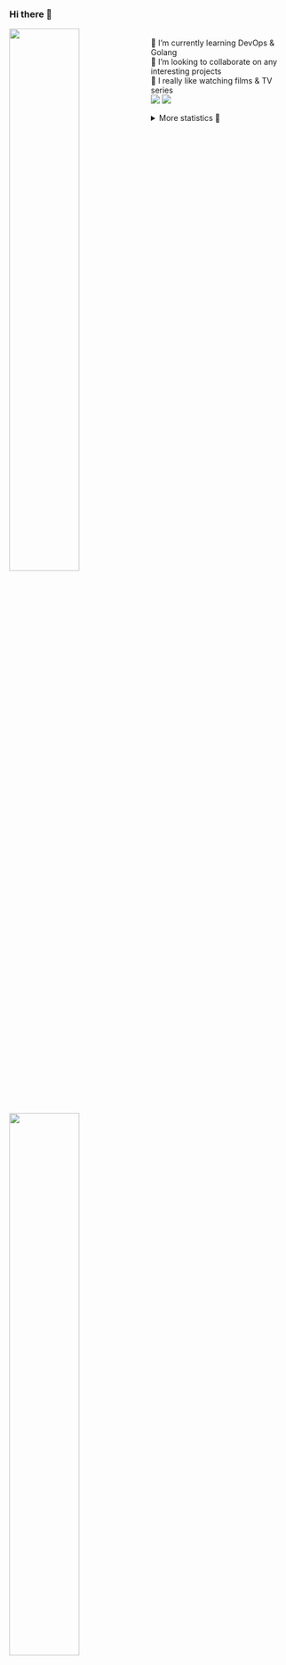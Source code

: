 ### Hi there 👋


[<img align="left" width="50%" src="https://github-readme-stats.vercel.app/api?username=rufusnufus&hide=issues&show_icons=true&count_private=true&theme=transparent&title_color=FF6F40&text_color=FBF9F8&icon_color=F48242&hide_border=true&hide_title=true#gh-dark-mode-only">](https://metrics.lecoq.io/rufusnufus#gh-dark-mode-only)
[<img align="left" width="50%" src="https://github-readme-stats.vercel.app/api?username=rufusnufus&hide=issues&show_icons=true&count_private=true&theme=transparent&title_color=FF6533&text_color=4D4644&icon_color=FF8038&hide_border=true&hide_title=true#gh-light-mode-only">](https://metrics.lecoq.io/rufusnufus#gh-light-mode-only)

<p>
  <br>
  🌱 I’m currently learning DevOps & Golang</br>
  👯 I’m looking to collaborate on any interesting projects</br>
  🎥 I really like watching films & TV series</br>
  <a href="https://linkedin.com/in/rufusnufus"><img src="https://img.shields.io/badge/linkedin-0077B5.svg?style=for-the-badge&logo=linkedin&logoColor=white"/></a>
  <a href="https://t.me/rufusnufus"><img src="https://img.shields.io/badge/-telegram-black?style=for-the-badge&color=blue&logo=telegram"/></a>
</p>

<p text-align="left">
<details>
  <summary>More statistics 👀</summary><br/>

<!--START_SECTION:waka-->
![Code Time](http://img.shields.io/badge/Code%20Time-292%20hrs%2047%20mins-blue)

![Profile Views](http://img.shields.io/badge/Profile%20Views-1-blue)

**I'm an Early 🐤** 

```text
🌞 Morning                4785 commits        ██████░░░░░░░░░░░░░░░░░░░   22.66 % 
🌆 Daytime                11789 commits       ██████████████░░░░░░░░░░░   55.82 % 
🌃 Evening                3927 commits        █████░░░░░░░░░░░░░░░░░░░░   18.59 % 
🌙 Night                  618 commits         █░░░░░░░░░░░░░░░░░░░░░░░░   02.93 % 
```
📅 **I'm Most Productive on Wednesday** 

```text
Monday                   4213 commits        █████░░░░░░░░░░░░░░░░░░░░   19.95 % 
Tuesday                  3982 commits        █████░░░░░░░░░░░░░░░░░░░░   18.86 % 
Wednesday                4297 commits        █████░░░░░░░░░░░░░░░░░░░░   20.35 % 
Thursday                 3508 commits        ████░░░░░░░░░░░░░░░░░░░░░   16.61 % 
Friday                   3712 commits        ████░░░░░░░░░░░░░░░░░░░░░   17.58 % 
Saturday                 551 commits         █░░░░░░░░░░░░░░░░░░░░░░░░   02.61 % 
Sunday                   856 commits         █░░░░░░░░░░░░░░░░░░░░░░░░   04.05 % 
```


📊 **This Week I Spent My Time On** 

```text
💬 Programming Languages: 
Other                    7 hrs 41 mins       ████████████████░░░░░░░░░   63.00 % 
HCL                      2 hrs 12 mins       █████░░░░░░░░░░░░░░░░░░░░   18.14 % 
YAML                     1 hr 48 mins        ████░░░░░░░░░░░░░░░░░░░░░   14.76 % 
Bash                     25 mins             █░░░░░░░░░░░░░░░░░░░░░░░░   03.43 % 
Terraform                4 mins              ░░░░░░░░░░░░░░░░░░░░░░░░░   00.63 % 

🔥 Editors: 
iTerm2                   7 hrs 34 mins       ████████████████░░░░░░░░░   62.09 % 
VS Code                  4 hrs 37 mins       █████████░░░░░░░░░░░░░░░░   37.91 % 
```

**I Mostly Code in Java** 

```text
Python                   21 repos            ███░░░░░░░░░░░░░░░░░░░░░░   12.14 % 
Smarty                   17 repos            ██░░░░░░░░░░░░░░░░░░░░░░░   09.83 % 
HCL                      6 repos             █░░░░░░░░░░░░░░░░░░░░░░░░   03.47 % 
HTML                     5 repos             █░░░░░░░░░░░░░░░░░░░░░░░░   02.89 % 
Mustache                 4 repos             █░░░░░░░░░░░░░░░░░░░░░░░░   02.31 % 
```




 Last Updated on 19/05/2023 01:03:46 UTC
<!--END_SECTION:waka-->

</details>
</p>
